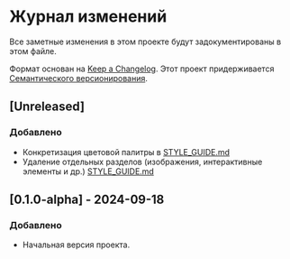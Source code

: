 # Журнал изменений
Все заметные изменения в этом проекте будут задокументированы в этом файле.

Формат основан на [Keep a Changelog](https://keepachangelog.com/ru/1.0.0/).
Этот проект придерживается [Семантического версионирования](https://semver.org/lang/ru/).

## [Unreleased]

### Добавлено
- Конкретизация цветовой палитры в [STYLE_GUIDE.md](STYLE_GUIDE.md)
- Удаление отдельных разделов (изображения, интерактивные элементы и др.) [STYLE_GUIDE.md](STYLE_GUIDE.md)

## [0.1.0-alpha] - 2024-09-18
### Добавлено
- Начальная версия проекта.